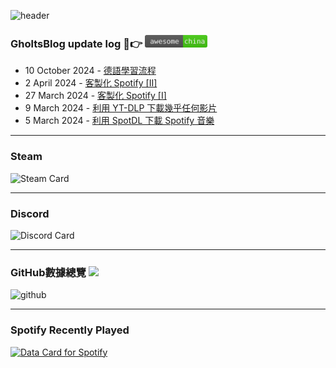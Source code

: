 ![header](https://capsule-render.vercel.app/api?type=waving&height=300&color=gradient&text=GholtsMxv&textBg=false&animation=twinkling&fontAlign=50&fontAlignY=44&desc=Be%20yourself,%20be%20who%20you%20want%20to%20be&section=header&reversal=false)  

### **GholtsBlog update log** 🥲👉 <a href="https://github.com/taibangle/awesome-china"><img src="https://raw.githubusercontent.com/taibangle/awesome-china/master/badges/awesome-china.png" width="100"></a>

<!-- feed start -->
- 10 October 2024 - [德語學習流程](https://blog.gholts.top/posts/Learning-German-Process/)
- 2 April 2024 - [客製化 Spotify [Ⅱ]](https://blog.gholts.top/posts/Customize-Spotify-style/)
- 27 March 2024 - [客製化 Spotify [Ⅰ]](https://blog.gholts.top/posts/Customize-Spotify/)
- 9 March 2024 - [利用 YT-DLP 下載幾乎任何影片](https://blog.gholts.top/posts/Download-videos-for-free-on-Website/)
- 5 March 2024 - [利用 SpotDL 下載 Spotify 音樂](https://blog.gholts.top/posts/Download-music-for-free-on-Spotify/)
<!-- feed end -->

---

### **Steam**

![Steam Card](https://card.yuy1n.io/card/76561199492929554/tokyonight,en,badge,group,badges,games,reviews)

---

### **Discord**

![Discord Card](https://discord.c99.nl/widget/theme-1/1079047242352169083.png)

---

### **GitHub數據總覽**   ![](https://komarev.com/ghpvc/?username=Gholts&color=blueviolet&abbreviated=true)

![github](http://github-profile-summary-cards.vercel.app/api/cards/profile-details?username=Gholts&theme=nord_dark)

---

### **Spotify Recently Played**

<a href="https://data-card-for-spotify.herokuapp.com/card?user_id=9xd9z2ps59m3kxcuefkgmm52w">
  <img src="https://data-card-for-spotify.herokuapp.com/api/card?user_id=9xd9z2ps59m3kxcuefkgmm52w" alt="Data Card for Spotify">
</a>
